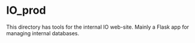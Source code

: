 # IO_prod

This directory has tools for the internal IO web-site. Mainly a Flask app for managing internal databases.
